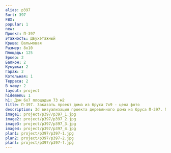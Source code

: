 ```yaml
---
alias: p397
Sort: 397
FBX: 
popular: 1
new: 
Проект: П-397
Этажность: Двухэтажный
Крыша: Вальмовая
Размер: 8х10
Площадь: 125
Эркер: 2
Балкон: 2
Кукушка: 2
Гараж: 2
Котельная: 1
Терраса: 2
В чашу: 2
layout: project
hidemenu: 1
h1: Дом 6х7 площадью 73 м2
title: П-397. Заказать проект дома из бруса 7х9 - цена фото
description: 3d визуализация проекта деревянного дома из бруса П-397. Площадь 125 м2, размер 7х9. Вы можете внести любые изменения в проект.
image1: project/p397/p397_1.jpg
image2: project/p397/p397_2.jpg
image3: project/p397/p397_3.jpg
image4: project/p397/p397_4.jpg
plan1: project/p397/p397-1.jpg
plan2: project/p397/p397-2.jpg
planl: project/p397/p397-f.jpg
---
```


